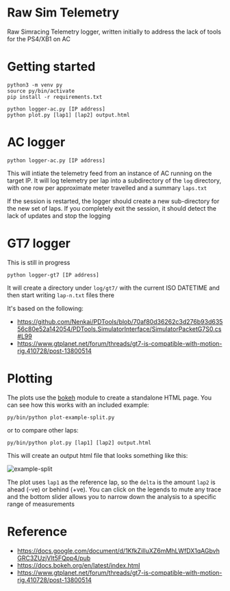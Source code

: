 # Raw Sim Telemetry

Raw Simracing Telemetry logger, written initially to address the lack of tools for the PS4/XB1 on AC

# Getting started

    python3 -m venv py
    source py/bin/activate
    pip install -r requirements.txt

    python logger-ac.py [IP address]
    python plot.py [lap1] [lap2] output.html


# AC logger

    python logger-ac.py [IP address]

This will intiate the telemetry feed from an instance of AC running on the target IP.
It will log telemetry per lap into a subdirectory of the `log` directory, 
with one row per approximate meter travelled and a summary `laps.txt`

If the session is restarted, the logger should create a new sub-directory for the new set
of laps.  If you completely exit the session, it should detect the lack of updates and
stop the logging

# GT7 logger

This is still in progress 

    python logger-gt7 [IP address]

It will create a directory under `log/gt7/` with the current ISO DATETIME and then start writing `lap-n.txt` files there

It's based on the following:

- https://github.com/Nenkai/PDTools/blob/70af80d36262c3d276b93d63556c80e52a142054/PDTools.SimulatorInterface/SimulatorPacketG7S0.cs#L99
- https://www.gtplanet.net/forum/threads/gt7-is-compatible-with-motion-rig.410728/post-13800514

# Plotting

The plots use the [bokeh](https://docs.bokeh.org/en/latest/index.html) module to create a standalone HTML page.
You can see how this works with an included example:

    py/bin/python plot-example-split.py

or to compare other laps:

    py/bin/python plot.py [lap1] [lap2] output.html

This will create an output html file that looks something like this:

![example-split](example-split.png)

The plot uses `lap1` as the reference lap, so the `delta` is the amount `lap2` is ahead (-ve) or behind (+ve).
You can click on the legends to mute any trace and the bottom slider allows you to narrow down the
analysis to a specific range of measurements

# Reference

* https://docs.google.com/document/d/1KfkZiIluXZ6mMhLWfDX1qAGbvhGRC3ZUzjVIt5FQpp4/pub
* https://docs.bokeh.org/en/latest/index.html
* https://www.gtplanet.net/forum/threads/gt7-is-compatible-with-motion-rig.410728/post-13800514